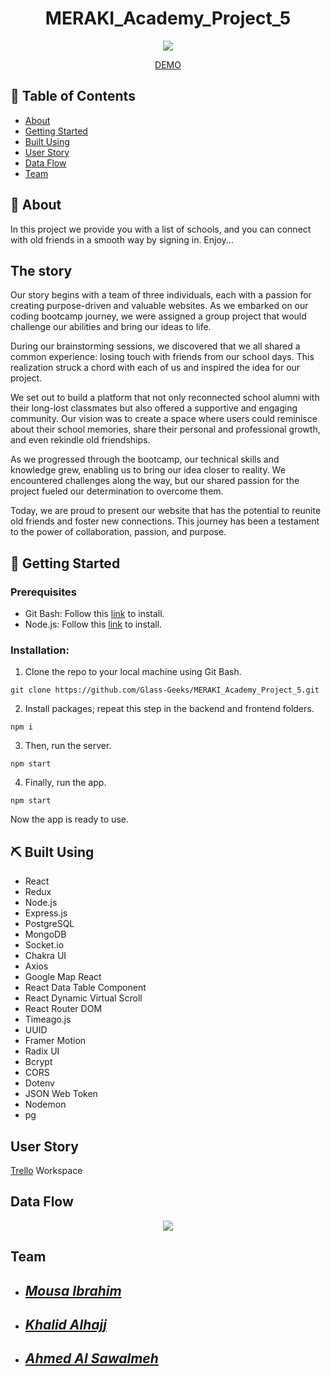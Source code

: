 <h1 align='center'>MERAKI_Academy_Project_5</h1>
<p align='center'>
  <img src='https://res.cloudinary.com/dvgnuchjw/image/upload/v1682713028/Untitled_yqhatu.png'>
</p>
<p align='center'>
  <a href='https://socialmate.onrender.com'>DEMO</a>
</p>

## 📝 Table of Contents

- [About](#about)
- [Getting Started](#getting-started)
- [Built Using](#built-using)
- [User Story](#user-story)
- [Data Flow](#data-flow)
- [Team](#team)

## 🧐 About <a name="about"></a>

In this project we provide you with a list of schools, and you can connect with old friends in a smooth way by signing in. Enjoy...

## The story

Our story begins with a team of three individuals, each with a passion for creating purpose-driven and valuable websites. As we embarked on our coding bootcamp journey, we were assigned a group project that would challenge our abilities and bring our ideas to life.

During our brainstorming sessions, we discovered that we all shared a common experience: losing touch with friends from our school days. This realization struck a chord with each of us and inspired the idea for our project.

We set out to build a platform that not only reconnected school alumni with their long-lost classmates but also offered a supportive and engaging community. Our vision was to create a space where users could reminisce about their school memories, share their personal and professional growth, and even rekindle old friendships.

As we progressed through the bootcamp, our technical skills and knowledge grew, enabling us to bring our idea closer to reality. We encountered challenges along the way, but our shared passion for the project fueled our determination to overcome them.

Today, we are proud to present our website that has the potential to reunite old friends and foster new connections. This journey has been a testament to the power of collaboration, passion, and purpose.

## 🏁 Getting Started <a name="getting-started"></a>

### Prerequisites

- Git Bash: Follow this <a href='https://git-scm.com/downloads'>link</a> to install.
- Node.js: Follow this <a href='https://nodejs.org/en'>link</a> to install.

### Installation:

1. Clone the repo to your local machine using Git Bash.

```
git clone https://github.com/Glass-Geeks/MERAKI_Academy_Project_5.git

```

2. Install packages; repeat this step in the backend and frontend folders.

```
npm i
```

3. Then, run the server.

```
npm start
```

4. Finally, run the app.

```
npm start
```

Now the app is ready to use.

## ⛏️ Built Using <a name="built-using"></a>

- React
- Redux
- Node.js
- Express.js
- PostgreSQL
- MongoDB
- Socket.io
- Chakra UI
- Axios
- Google Map React
- React Data Table Component
- React Dynamic Virtual Scroll
- React Router DOM
- Timeago.js
- UUID
- Framer Motion
- Radix UI
- Bcrypt
- CORS
- Dotenv
- JSON Web Token
- Nodemon
- pg

## User Story <a name="user-story"></a>

<a href='https://trello.com/b/tQBYknPT/project-5'>Trello</a> Workspace

## Data Flow <a name="data-flow"></a>

<p align="center">
  <img src='https://res.cloudinary.com/dvgnuchjw/image/upload/v1682716194/image_f4qii7.png'/>
</p>

## Team <a name="team"></a>

- <h2><a href='https://github.com/mousaibrah'><em>Mousa Ibrahim</em></a></h2>
- <h2><a href='https://github.com/alhajjkhalid'><em>Khalid Alhajj</em></a></h2>
- <h2><a href='https://github.com/AhmedAlSawalmeh'><em>Ahmed Al Sawalmeh</em></a></h2>
